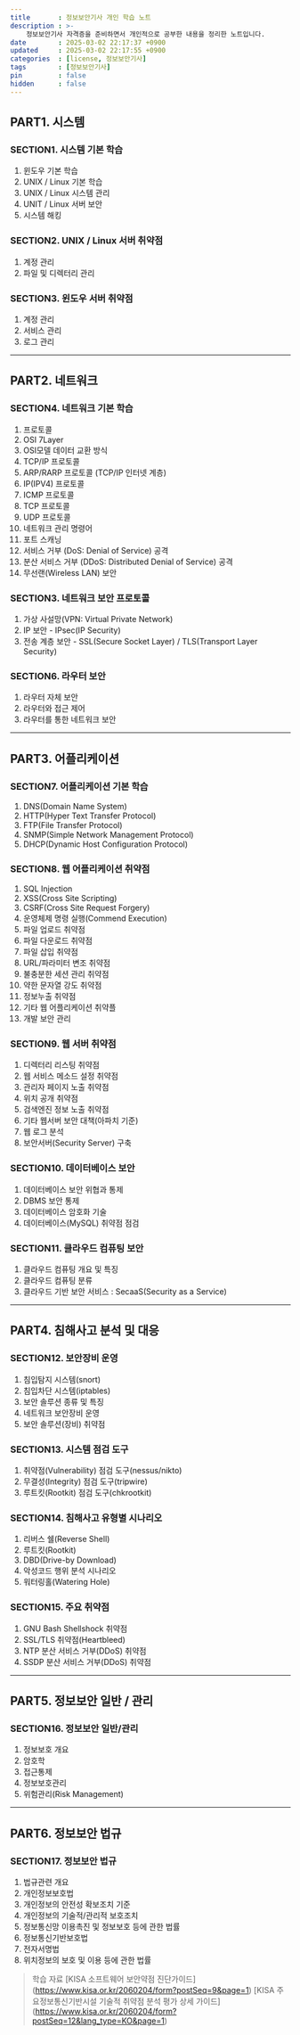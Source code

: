 ```yaml
---
title       : 정보보안기사 개인 학습 노트
description : >-
    정보보안기사 자격증을 준비하면서 개인적으로 공부한 내용을 정리한 노트입니다.  
date        : 2025-03-02 22:17:37 +0900
updated     : 2025-03-02 22:17:55 +0900
categories  : [license, 정보보안기사]
tags        : [정보보안기사]
pin         : false
hidden      : false
---
```


## PART1. 시스템
### SECTION1. 시스템 기본 학습
1. 윈도우 기본 학습
2. UNIX / Linux 기본 학습
3. UNIX / Linux 시스템 관리
4. UNIT / Linux 서버 보안
5. 시스템 해킹

### SECTION2. UNIX / Linux 서버 취약점
1. 계정 관리
2. 파일 및 디렉터리 관리

### SECTION3. 윈도우 서버 취약점
1. 계정 관리
2. 서비스 관리
3. 로그 관리

---

## PART2. 네트워크
### SECTION4. 네트워크 기본 학습
1. 프로토콜 
2. OSI 7Layer
3. OSI모델 데이터 교환 방식
4. TCP/IP 프로토콜
5. ARP/RARP 프로토콜 (TCP/IP 인터넷 계층)
6. IP(IPV4) 프로토콜
7. ICMP 프로토콜
8. TCP 프로토콜
9. UDP 프로토콜
10. 네트워크 관리 명령어
11. 포트 스캐닝
12. 서비스 거부 (DoS: Denial of Service) 공격
13. 분산 서비스 거부 (DDoS: Distributed Denial of Service) 공격
14. 무선랜(Wireless LAN) 보안

### SECTION3. 네트워크 보안 프로토콜
1. 가상 사설망(VPN: Virtual Private Network)
2. IP 보안 - IPsec(IP Security)
3. 전송 계층 보안 - SSL(Secure Socket Layer) / TLS(Transport Layer Security)

### SECTION6. 라우터 보안
1. 라우터 자체 보안
2. 라우터와 접근 제어
3. 라우터를 통한 네트워크 보안

---

## PART3. 어플리케이션
### SECTION7. 어플리케이션 기본 학습
1. DNS(Domain Name System)
2. HTTP(Hyper Text Transfer Protocol)
3. FTP(File Transfer Protocol)
4. SNMP(Simple Network Management Protocol)
5. DHCP(Dynamic Host Configuration Protocol)

### SECTION8. 웹 어플리케이션 취약점
1. SQL Injection
2. XSS(Cross Site Scripting)
3. CSRF(Cross Site Request Forgery)
4. 운영체제 명령 실행(Commend Execution)
5. 파일 업로드 취약점
6. 파일 다운로드 취약점
7. 파일 삽입 취약점
8. URL/파라미터 변조 취약점
9. 불충분한 세션 관리 취약점
10. 약한 문자열 강도 취약점
11. 정보누출 취약점
12. 기타 웹 어플리케이션 취약플
13. 개발 보안 관리

### SECTION9. 웹 서버 취약점
1. 디렉터리 리스팅 취약점
2. 웹 서비스 메소드 설정 취약점
3. 관리자 페이지 노출 취약점
4. 위치 공개 취약점
5. 검색엔진 정보 노출 취약점
6. 기타 웹서버 보안 대책(아파치 기준)
7. 웹 로그 분석
8. 보안서버(Security Server) 구축

### SECTION10. 데이터베이스 보안
1. 데이터베이스 보안 위협과 통제
2. DBMS 보안 통제 
3. 데이터베이스 암호화 기술
4. 데이터베이스(MySQL) 취약점 점검

### SECTION11. 클라우드 컴퓨팅 보안
1. 클라우드 컴퓨팅 개요 및 특징 
2. 클라우드 컴퓨팅 분류
3. 클라우드 기반 보안 서비스 : SecaaS(Security as a Service)

---

## PART4. 침해사고 분석 및 대응
### SECTION12. 보안장비 운영
1. 침입탐지 시스템(snort)
2. 침입차단 시스템(iptables)
3. 보안 솔루션 종류 및 특징
4. 네트워크 보안장비 운영
5. 보안 솔루션(장비) 취약점

### SECTION13. 시스템 점검 도구
1. 취약점(Vulnerability) 점검 도구(nessus/nikto)
2. 무결성(Integrity) 점검 도구(tripwire)
3. 루트킷(Rootkit) 점검 도구(chkrootkit)

### SECTION14. 침해사고 유형별 시나리오
1. 리버스 쉘(Reverse Shell)
2. 루트킷(Rootkit)
3. DBD(Drive-by Download)
4. 악성코드 행위 분석 시나리오
5. 워터링홀(Watering Hole)

### SECTION15. 주요 취약점
1. GNU Bash Shellshock 취약점
2. SSL/TLS 취약점(Heartbleed)
3. NTP 분산 서비스 거부(DDoS) 취약점
4. SSDP 분산 서비스 거부(DDoS) 취약점

---

## PART5. 정보보안 일반 / 관리
### SECTION16. 정보보안 일반/관리
1. 정보보호 개요
2. 암호학
3. 접근통제 
4. 정보보호관리
5. 위험관리(Risk Management)

---

## PART6. 정보보안 법규
### SECTION17. 정보보안 법규
1. 법규관련 개요
2. 개인정보보호법
3. 개인정보의 안전성 확보조치 기준
4. 개인정보의 기술적/관리적 보호조치
5. 정보통신망 이용촉진 및 정보보호 등에 관한 법률
6. 정보통신기반보호법
7. 전자서명법
8. 위치정보의 보호 및 이용 등에 관한 법률


> 학습 자료
> [KISA 소프트웨어 보안약점 진단가이드] (https://www.kisa.or.kr/2060204/form?postSeq=9&page=1)
> [KISA 주요정보통신기반시설 기술적 취약점 분석 평가 상세 가이드] (https://www.kisa.or.kr/2060204/form?postSeq=12&lang_type=KO&page=1)
